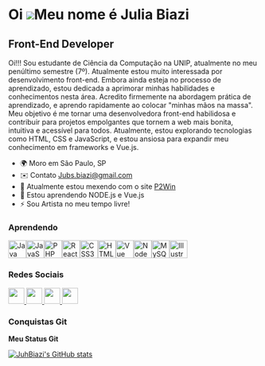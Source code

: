 Oi ![]([https://user-images.githubusercontent.com/18350557/176309783-0785949b-9127-417c-8b55-ab5a4333674e.gif](https://images.emojiterra.com/google/noto-emoji/unicode-15/animated/1f44b.gif))Meu nome é Julia Biazi
===================================================================================================================================

Front-End Developer
-------------------

Oi!!! Sou estudante de Ciência da Computação na UNIP, atualmente no meu penúltimo semestre (7º). Atualmente estou muito interessada por desenvolvimento front-end. Embora ainda esteja no processo de aprendizado, estou dedicada a aprimorar minhas habilidades e conhecimentos nesta área. Acredito firmemente na abordagem prática de aprendizado, e aprendo rapidamente ao colocar "minhas mãos na massa". Meu objetivo é me tornar uma desenvolvedora front-end habilidosa e contribuir para projetos empolgantes que tornem a web mais bonita, intuitiva e acessível para todos. Atualmente, estou explorando tecnologias como HTML, CSS e JavaScript, e estou ansiosa para expandir meu conhecimento em frameworks e Vue.js.

* 🌍  Moro em São Paulo, SP
* ✉️  Contato [Jubs.biazi@gmail.com](mailto:Jubs.biazi@gmail.com)
* 🚀  Atualmente estou mexendo com o site [P2Win](http://www.p2win.com.br)
* 🧠  Estou aprendendo NODE.js e Vue.js
* ⚡  Sou Artista no meu tempo livre!

### Aprendendo

<p align="left">
<a href="https://www.oracle.com/java/" target="_blank" rel="noreferrer"><img src="https://raw.githubusercontent.com/danielcranney/readme-generator/main/public/icons/skills/java-colored.svg" width="36" height="36" alt="Java" /></a><a href="https://developer.mozilla.org/en-US/docs/Web/JavaScript" target="_blank" rel="noreferrer"><img src="https://raw.githubusercontent.com/danielcranney/readme-generator/main/public/icons/skills/javascript-colored.svg" width="36" height="36" alt="JavaScript" /></a><a href="https://www.php.net/" target="_blank" rel="noreferrer"><img src="https://raw.githubusercontent.com/danielcranney/readme-generator/main/public/icons/skills/php-colored.svg" width="36" height="36" alt="PHP" /></a><a href="https://reactjs.org/" target="_blank" rel="noreferrer"><img src="https://raw.githubusercontent.com/danielcranney/readme-generator/main/public/icons/skills/react-colored.svg" width="36" height="36" alt="React" /></a><a href="https://www.w3.org/TR/CSS/#css" target="_blank" rel="noreferrer"><img src="https://raw.githubusercontent.com/danielcranney/readme-generator/main/public/icons/skills/css3-colored.svg" width="36" height="36" alt="CSS3" /></a><a href="https://developer.mozilla.org/en-US/docs/Glossary/HTML5" target="_blank" rel="noreferrer"><img src="https://raw.githubusercontent.com/danielcranney/readme-generator/main/public/icons/skills/html5-colored.svg" width="36" height="36" alt="HTML5" /></a><a href="https://vuejs.org/" target="_blank" rel="noreferrer"><img src="https://raw.githubusercontent.com/danielcranney/readme-generator/main/public/icons/skills/vuejs-colored.svg" width="36" height="36" alt="Vue" /></a><a href="https://nodejs.org/en/" target="_blank" rel="noreferrer"><img src="https://raw.githubusercontent.com/danielcranney/readme-generator/main/public/icons/skills/nodejs-colored.svg" width="36" height="36" alt="NodeJS" /></a><a href="https://www.mysql.com/" target="_blank" rel="noreferrer"><img src="https://raw.githubusercontent.com/danielcranney/readme-generator/main/public/icons/skills/mysql-colored.svg" width="36" height="36" alt="MySQL" /></a><a href="https://www.adobe.com/uk/products/illustrator.html" target="_blank" rel="noreferrer"><img src="https://raw.githubusercontent.com/danielcranney/readme-generator/main/public/icons/skills/illustrator-colored-dark.svg" width="36" height="36" alt="Illustrator" /></a>
</p>

### Redes Sociais

<p align="left"> <a href="https://discord.com/users/Kikirinha" target="_blank" rel="noreferrer"> <picture> <source media="(prefers-color-scheme: dark)" srcset="[undefined](https://raw.githubusercontent.com/danielcranney/readme-generator/main/public/icons/socials/discord.svg)" /> <source media="(prefers-color-scheme: light)" srcset="https://raw.githubusercontent.com/danielcranney/readme-generator/main/public/icons/socials/discord.svg" /> <img src="https://raw.githubusercontent.com/danielcranney/readme-generator/main/public/icons/socials/discord.svg" width="32" height="32" /> </picture> </a> <a href="https://www.github.com/JuhBiazi" target="_blank" rel="noreferrer"> <picture> <source media="(prefers-color-scheme: dark)" srcset="https://raw.githubusercontent.com/danielcranney/readme-generator/main/public/icons/socials/github-dark.svg" /> <source media="(prefers-color-scheme: light)" srcset="https://raw.githubusercontent.com/danielcranney/readme-generator/main/public/icons/socials/github.svg" /> <img src="https://raw.githubusercontent.com/danielcranney/readme-generator/main/public/icons/socials/github.svg" width="32" height="32" /> </picture> </a> <a href="http://www.instagram.com/Kikirinha_" target="_blank" rel="noreferrer"> <picture> <source media="(prefers-color-scheme: dark)" srcset="[undefined](https://raw.githubusercontent.com/danielcranney/readme-generator/main/public/icons/socials/instagram.svg)" /> <source media="(prefers-color-scheme: light)" srcset="https://raw.githubusercontent.com/danielcranney/readme-generator/main/public/icons/socials/instagram.svg" /> <img src="https://raw.githubusercontent.com/danielcranney/readme-generator/main/public/icons/socials/instagram.svg" width="32" height="32" /> </picture> </a> <a href="https://www.linkedin.com/in/julia-biazi" target="_blank" rel="noreferrer"> <picture> <source media="(prefers-color-scheme: dark)" srcset="https://raw.githubusercontent.com/danielcranney/readme-generator/main/public/icons/socials/linkedin-dark.svg" /> <source media="(prefers-color-scheme: light)" srcset="https://raw.githubusercontent.com/danielcranney/readme-generator/main/public/icons/socials/linkedin.svg" /> <img src="https://raw.githubusercontent.com/danielcranney/readme-generator/main/public/icons/socials/linkedin.svg" width="32" height="32" /> </picture> </a></p>

### Conquistas Git

<b>Meu Status Git</b>

<a href="http://www.github.com/JuhBiazi"><img src="https://github-readme-stats.vercel.app/api?username=JuhBiazi&show_icons=true&hide=&count_private=true&title_color=ef4444&text_color=ffffff&icon_color=ec4899&bg_color=1c1917&hide_border=true&show_icons=true" alt="JuhBiazi's GitHub stats" /></a>
